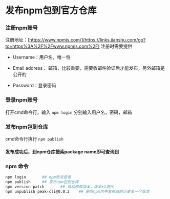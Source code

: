 # 发布npm包到官方仓库



### 注册npm账号

注册地址：[https://www.npmjs.com/](https://links.jianshu.com/go?to=https%3A%2F%2Fwww.npmjs.com%2F)
注册时需要提供

- Username：用户名，唯一性

- Email address： 邮箱，比较重要，需要收邮件验证后才能发布，另外邮箱是公开的

- Password：登录密码

  

### 登录npm账号

打开cmd命令行，输入 `npm login`
分别输入用户名，密码，邮箱



### 发布npm包到仓库

cmd命令行执行 `npm publish`



#### 发布成功后，到npm仓库搜索package name即可查询到



### npm 命令

```bash
npm login		## npm账号登录
npm publish		## 发布npm包到仓库
npm version patch		## 自动修改版本，版本+1迭代
npm unpublish peak-cli@0.0.2	## 删除npm包中发布过的历史某一个版本
```

